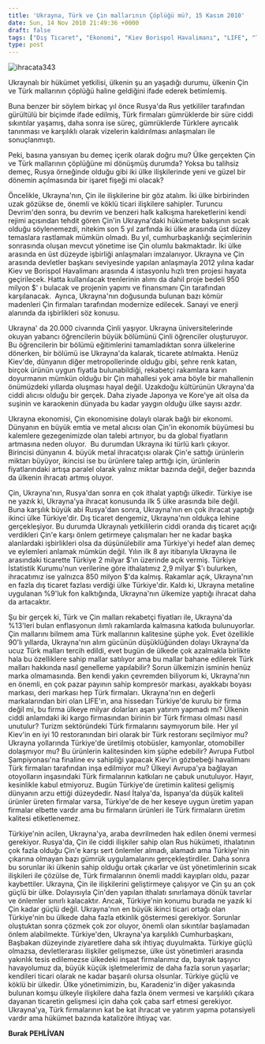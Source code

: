 ```yaml
---
title: 'Ukrayna, Türk ve Çin mallarının Çöplüğü mü?, 15 Kasım 2010'
date: Sun, 14 Nov 2010 21:49:36 +0000
draft: false
tags: ["Dış Ticaret", "Ekonomi", "Kiev Borispol Havalimanı", "LIFE", "Tike", "Ukrayna Dış Ticareti", "Ukrayna'daki Çin malları", "Ukrayna'daki Çinliler", "Ukrayna'daki Türk malları", "Ukrayna'nın en büyük dış Ticaret partneri"]
type: post
---
```

























![ihracata343](http://www.turkhaber.com.ua/images/stories/ihracata343.jpg)




Ukraynalı bir hükümet yetkilisi, ülkenin şu an yaşadığı durumu, ülkenin Çin ve Türk mallarının çöplüğü haline geldiğini ifade ederek betimlemiş.




Buna benzer bir söylem birkaç yıl önce Rusya'da Rus yetkililer tarafından gürültülü bir biçimde ifade edilmiş, Türk firmaları gümrüklerde bir süre ciddi sıkıntılar yaşamış, daha sonra ise süreç, gümrüklerde Türklere ayrıcalık tanınması ve karşılıklı olarak vizelerin kaldırılması anlaşmaları ile sonuçlanmıştı.




Peki, basına yansıyan bu demeç içerik olarak doğru mu? Ülke gerçekten Çin ve Türk mallarının çöplüğüne mi dönüşmüş durumda? Yoksa bu talihsiz demeç, Rusya örneğinde olduğu gibi iki ülke ilişkilerinde yeni ve güzel bir dönemin açılmasında bir işaret fişeği mi olacak?




Öncelikle, Ukrayna'nın, Çin ile ilişkilerine bir göz atalım. İki ülke birbirinden uzak gözükse de, önemli ve köklü ticari ilişkilere sahipler. Turuncu Devrim'den sonra, bu devrim ve benzeri halk kalkışma hareketlerini kendi rejimi açısından tehdit gören Çin'in Ukrayna'daki hükümete bakışının sıcak olduğu söylenemezdi, nitekim son 5 yıl zarfında iki ülke arasında üst düzey temaslara rastlamak mümkün olmadı. Bu yıl, cumhurbaşkanlığı seçimlerinin sonrasında oluşan mevcut yönetime ise Çin olumlu bakmaktadır. İki ülke arasında en üst düzeyde işbirliği anlaşmaları imzalanıyor. Ukrayna ve Çin arasında devletler başkanı seviyesinde yapılan anlaşmayla 2012 yılına kadar Kiev ve Borispol Havalimanı arasında 4 istasyonlu hızlı tren projesi hayata geçirilecek. Hatta kullanılacak trenlerinin alımı da dahil proje bedeli 950 milyon $' ı bulacak ve projenin yapımı ve finansmanı Çin tarafından karşılanacak.  Ayrıca, Ukrayna'nın doğusunda bulunan bazı kömür madenleri Çin firmaları tarafından modernize edilecek. Sanayi ve enerji alanında da işbirlikleri söz konusu.




Ukrayna' da 20.000 civarında Çinli yaşıyor. Ukrayna üniversitelerinde okuyan yabancı öğrencilerin büyük bölümünü Çinli öğrenciler oluşturuyor. Bu öğrencilerin bir bölümü eğitimlerini tamamladıktan sonra ülkelerine dönerken, bir bölümü ise Ukrayna'da kalarak, ticarete atılmakta. Henüz Kiev'de, dünyanın diğer metropollerinde olduğu gibi, şehre renk katan, birçok ürünün uygun fiyatla bulunabildiği, rekabetçi rakamlara karın doyurmanın mümkün olduğu bir Çin mahallesi yok ama böyle bir mahallenin önümüzdeki yıllarda oluşması hayal değil. Uzakdoğu kültürünün Ukrayna'da ciddi alıcısı olduğu bir gerçek. Daha ziyade Japonya ve Kore'ye ait olsa da suşinin ve karaokenin dünyada bu kadar yaygın olduğu ülke sayısı azdır.




Ukrayna ekonomisi, Çin ekonomisine dolaylı olarak bağlı bir ekonomi. Dünyanın en büyük emtia ve metal alıcısı olan Çin'in ekonomik büyümesi bu kalemlere gezegenimizde olan talebi artırıyor, bu da global fiyatların artmasına neden oluyor.  Bu durumdan Ukrayna iki türlü karlı çıkıyor. Birincisi dünyanın 4. büyük metal ihracatçısı olarak Çin'e sattığı ürünlerin miktarı büyüyor, ikincisi ise bu ürünlere talep arttığı için, ürünlerin fiyatlarındaki artışa paralel olarak yalnız miktar bazında değil, değer bazında da ülkenin ihracatı artmış oluyor.




Çin, Ukrayna'nın, Rusya'dan sonra en çok ithalat yaptığı ülkedir. Türkiye ise ne yazık ki, Ukrayna'ya ihracat konusunda ilk 5 ülke arasında bile değil. Buna karşılık büyük abi Rusya'dan sonra, Ukrayna'nın en çok ihracat yaptığı ikinci ülke Türkiye'dir. Dış ticaret dengemiz, Ukrayna'nın oldukça lehine gerçekleşiyor. Bu durumda Ukraynalı yetkililerin ciddi oranda dış ticaret açığı verdikleri Çin'e karşı önlem getirmeye çalışmaları her ne kadar başka alanlardaki işbirlikleri olsa da düşünülebilir ama Türkiye'yi hedef alan demeç ve eylemleri anlamak mümkün değil. Yılın ilk 8 ayı itibarıyla Ukrayna ile arasındaki ticarette Türkiye 2 milyar $'ın üzerinde açık vermiş. Türkiye İstatistik Kurumu'nun verilerine göre ithalatımız 2,9 milyar $'ı bulurken, ihracatımız ise yalnızca 850 milyon $'da kalmış. Rakamlar açık, Ukrayna'nın en fazla dış ticaret fazlası verdiği ülke Türkiye'dir. Kaldı ki, Ukrayna metaline uygulanan %9'luk fon kalktığında, Ukrayna'nın ülkemize yaptığı ihracat daha da artacaktır.




Şu bir gerçek ki, Türk ve Çin malları rekabetçi fiyatları ile, Ukrayna'da %13'leri bulan enflasyonun ılımlı rakamlarda kalmasına katkıda bulunuyorlar. Çin mallarını bilmem ama Türk mallarının kalitesine şüphe yok. Evet özellikle 90'lı yıllarda, Ukrayna'nın alım gücünün düşüklüğünden dolayı Ukrayna'da ucuz Türk malları tercih edildi, evet bugün de ülkede çok azalmakla birlikte hala bu özelliklere sahip mallar satılıyor ama bu mallar bahane edilerek Türk malları hakkında nasıl genelleme yapılabilir? Sorun ülkemizin isminin henüz marka olmamasında. Ben kendi yakın çevremden biliyorum ki, Ukrayna'nın en önemli, en çok pazar payının sahip kompresör markası, ayakkabı boyası markası, deri markası hep Türk firmaları. Ukrayna'nın en değerli markalarından biri olan LIFE'ın, ana hissedarı Türkiye'de kurulu bir firma değil mi, bu firma ülkeye milyar dolarları aşan yatırım yapmadı mı? Ülkenin ciddi anlamdaki iki kargo firmasından birinin bir Türk firması olması nasıl unutulur? Turizm sektöründeki Türk firmalarını saymıyorum bile. Her yıl Kiev'in en iyi 10 restoranından biri olarak bir Türk restoranı seçilmiyor mu? Ukrayna yollarında Türkiye'de üretilmiş otobüsler, kamyonlar, otomobiller dolaşmıyor mu? Bu ürünlerin kalitesinden kim şüphe edebilir? Avrupa Futbol Şampiyonası'na finaline ev sahipliği yapacak Kiev'in gözbebeği havalimanı Türk firmaları tarafından inşa edilmiyor mu? Ülkeyi Avrupa'ya bağlayan otoyolların inşasındaki Türk firmalarının katkıları ne çabuk unutuluyor. Hayır, kesinlikle kabul etmiyoruz. Bugün Türkiye'de üretimin kalitesi gelişmiş dünyanın arzu ettiği düzeydedir. Nasıl İtalya'da, İspanya'da düşük kaliteli ürünler üreten firmalar varsa, Türkiye'de de her keseye uygun üretim yapan firmalar elbette vardır ama bu firmaların ürünleri ile Türk firmaların üretim kalitesi etiketlenemez.




Türkiye'nin acilen, Ukrayna'ya, araba devrilmeden hak edilen önemi vermesi gerekiyor. Rusya'da, Çin ile ciddi ilişkiler sahip olan Rus hükümeti, ithalatının çok fazla olduğu Çin'e karşı sert önlemler almadı, alamadı ama Türkiye'nin çıkarına olmayan bazı gümrük uygulamalarını gerçekleştirdiler. Daha sonra bu sorunlar iki ülkenin sahip olduğu ortak çıkarlar ve üst yönetimlerinin sıcak ilişkileri ile çözülse de, Türk firmalarının önemli maddi kayıpları oldu, pazar kaybettiler. Ukrayna, Çin ile ilişkilerini geliştirmeye çalışıyor ve Çin şu an çok güçlü bir ülke. Dolayısıyla Çin'den yapılan ithalatı sınırlamaya dönük tavırlar ve önlemler sınırlı kalacaktır. Ancak, Türkiye'nin konumu burada ne yazık ki Çin kadar güçlü değil. Ukrayna'nın en büyük ikinci ticari ortağı olan Türkiye'nin bu ülkede daha fazla etkinlik göstermesi gerekiyor. Sorunlar oluştuktan sonra çözmek çok zor oluyor, önemli olan sıkıntılar başlamadan önlem alabilmekte. Türkiye'den, Ukrayna'ya karşılıklı Cumhurbaşkanı, Başbakan düzeyinde ziyaretlere daha sık ihtiyaç duyulmakta. Türkiye güçlü olmazsa, devletlerarası ilişkiler gelişmezse, ülke üst yönetimleri arasında yakınlık tesis edilemezse ülkedeki inşaat firmalarımız da, bayrak taşıyıcı havayolumuz da, büyük küçük işletmelerimiz de daha fazla sorun yaşarlar; kendileri ticari olarak ne kadar başarılı olursa olsunlar. Türkiye güçlü ve köklü bir ülkedir. Ülke yönetimimizin, bu, Karadeniz'in diğer yakasında bulunan komşu ülkeyle ilişkilere daha fazla önem vermesi ve karşılıklı çıkara dayanan ticaretin gelişmesi için daha çok çaba sarf etmesi gerekiyor. Ukrayna'ya, Türk firmalarının kat be kat ihracat ve yatırım yapma potansiyeli vardır ama hükümet bazında katalizöre ihtiyaç var.




**Burak PEHLİVAN**


